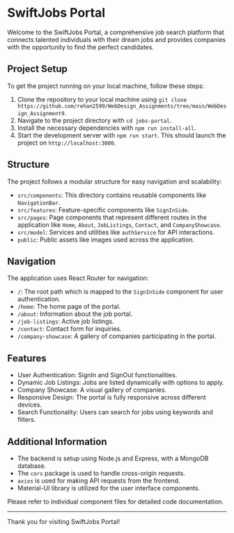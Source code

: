 # SwiftJobs Portal

Welcome to the SwiftJobs Portal, a comprehensive job search platform that connects talented individuals with their dream jobs and provides companies with the opportunity to find the perfect candidates.

## Project Setup

To get the project running on your local machine, follow these steps:

1. Clone the repository to your local machine using `git clone https://github.com/rehan2599/WebDesign_Assignments/tree/main/WebDesign_Assignment9`.
2. Navigate to the project directory with `cd jobs-portal`.
3. Install the necessary dependencies with `npm run install-all`.
4. Start the development server with `npm run start`. This should launch the project on `http://localhost:3000`.

## Structure

The project follows a modular structure for easy navigation and scalability:

- `src/components`: This directory contains reusable components like `NavigationBar`.
- `src/features`: Feature-specific components like `SignInSide`.
- `src/pages`: Page components that represent different routes in the application like `Home`, `About`, `JobListings`, `Contact`, and `CompanyShowcase`.
- `src/model`: Services and utilities like `authService` for API interactions.
- `public`: Public assets like images used across the application.

## Navigation

The application uses React Router for navigation:

- `/`: The root path which is mapped to the `SignInSide` component for user authentication.
- `/home`: The home page of the portal.
- `/about`: Information about the job portal.
- `/job-listings`: Active job listings.
- `/contact`: Contact form for inquiries.
- `/company-showcase`: A gallery of companies participating in the portal.

## Features

- User Authentication: SignIn and SignOut functionalities.
- Dynamic Job Listings: Jobs are listed dynamically with options to apply.
- Company Showcase: A visual gallery of companies.
- Responsive Design: The portal is fully responsive across different devices.
- Search Functionality: Users can search for jobs using keywords and filters.

## Additional Information

- The backend is setup using Node.js and Express, with a MongoDB database.
- The `cors` package is used to handle cross-origin requests.
- `axios` is used for making API requests from the frontend.
- Material-UI library is utilized for the user interface components.

Please refer to individual component files for detailed code documentation.

---



Thank you for visiting SwiftJobs Portal!
